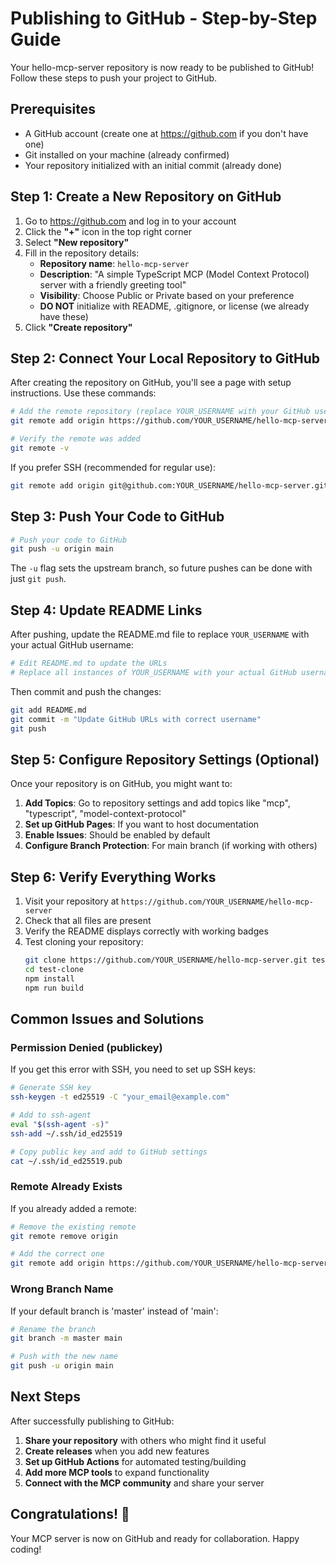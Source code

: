 # Publishing to GitHub - Step-by-Step Guide

Your hello-mcp-server repository is now ready to be published to GitHub! Follow these steps to push your project to GitHub.

## Prerequisites

- A GitHub account (create one at https://github.com if you don't have one)
- Git installed on your machine (already confirmed)
- Your repository initialized with an initial commit (already done)

## Step 1: Create a New Repository on GitHub

1. Go to https://github.com and log in to your account
2. Click the **"+"** icon in the top right corner
3. Select **"New repository"**
4. Fill in the repository details:
   - **Repository name**: `hello-mcp-server`
   - **Description**: "A simple TypeScript MCP (Model Context Protocol) server with a friendly greeting tool"
   - **Visibility**: Choose Public or Private based on your preference
   - **DO NOT** initialize with README, .gitignore, or license (we already have these)
5. Click **"Create repository"**

## Step 2: Connect Your Local Repository to GitHub

After creating the repository on GitHub, you'll see a page with setup instructions. Use these commands:

```bash
# Add the remote repository (replace YOUR_USERNAME with your GitHub username)
git remote add origin https://github.com/YOUR_USERNAME/hello-mcp-server.git

# Verify the remote was added
git remote -v
```

If you prefer SSH (recommended for regular use):
```bash
git remote add origin git@github.com:YOUR_USERNAME/hello-mcp-server.git
```

## Step 3: Push Your Code to GitHub

```bash
# Push your code to GitHub
git push -u origin main
```

The `-u` flag sets the upstream branch, so future pushes can be done with just `git push`.

## Step 4: Update README Links

After pushing, update the README.md file to replace `YOUR_USERNAME` with your actual GitHub username:

```bash
# Edit README.md to update the URLs
# Replace all instances of YOUR_USERNAME with your actual GitHub username
```

Then commit and push the changes:
```bash
git add README.md
git commit -m "Update GitHub URLs with correct username"
git push
```

## Step 5: Configure Repository Settings (Optional)

Once your repository is on GitHub, you might want to:

1. **Add Topics**: Go to repository settings and add topics like "mcp", "typescript", "model-context-protocol"
2. **Set up GitHub Pages**: If you want to host documentation
3. **Enable Issues**: Should be enabled by default
4. **Configure Branch Protection**: For main branch (if working with others)

## Step 6: Verify Everything Works

1. Visit your repository at `https://github.com/YOUR_USERNAME/hello-mcp-server`
2. Check that all files are present
3. Verify the README displays correctly with working badges
4. Test cloning your repository:
   ```bash
   git clone https://github.com/YOUR_USERNAME/hello-mcp-server.git test-clone
   cd test-clone
   npm install
   npm run build
   ```

## Common Issues and Solutions

### Permission Denied (publickey)
If you get this error with SSH, you need to set up SSH keys:
```bash
# Generate SSH key
ssh-keygen -t ed25519 -C "your_email@example.com"

# Add to ssh-agent
eval "$(ssh-agent -s)"
ssh-add ~/.ssh/id_ed25519

# Copy public key and add to GitHub settings
cat ~/.ssh/id_ed25519.pub
```

### Remote Already Exists
If you already added a remote:
```bash
# Remove the existing remote
git remote remove origin

# Add the correct one
git remote add origin https://github.com/YOUR_USERNAME/hello-mcp-server.git
```

### Wrong Branch Name
If your default branch is 'master' instead of 'main':
```bash
# Rename the branch
git branch -m master main

# Push with the new name
git push -u origin main
```

## Next Steps

After successfully publishing to GitHub:

1. **Share your repository** with others who might find it useful
2. **Create releases** when you add new features
3. **Set up GitHub Actions** for automated testing/building
4. **Add more MCP tools** to expand functionality
5. **Connect with the MCP community** and share your server

## Congratulations! 🎉

Your MCP server is now on GitHub and ready for collaboration. Happy coding!